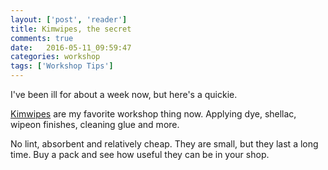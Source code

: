 ```yaml
---
layout: ['post', 'reader']
title: Kimwipes, the secret
comments: true
date:   2016-05-11_09:59:47 
categories: workshop
tags: ['Workshop Tips']
---
```


I've been ill for about a week now, but here's a quickie.

[Kimwipes](http://www.amazon.com/Kimberly-Clark-Kimtech-Kimwipes-Delicate-Disposable/dp/B00RORBXA8/ref=sr_1_1?ie=UTF8&qid=1462975144&sr=8-1&keywords=kimwipes) are my favorite workshop thing now. Applying dye, shellac, wipeon finishes, cleaning glue and more.

No lint, absorbent and relatively cheap. They are small, but they last a long time. Buy a pack and see how useful they can be in your shop.
